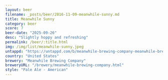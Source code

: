 ```yaml
---
layout: beer
filename: _posts/beer/2016-11-09-meanwhile-sunny.md
title: Meanwhile Sunny
category: beer
score: 7
beer-date: "2025-09-26"
desc: "Slightly hoppy and refreshing"
permalink: /beer/:title.html
img: /img/list/meanwhile-sunny.jpeg
untappd: "https://untappd.com/b/meanwhile-brewing-company-meanwhile-brewing-company-sunny/5870877"
country: "United States"
brewery: "Meanwhile Brewing Company"
breweryURL: "/brewery/meanwhile-brewing-company.html"
style: "Pale Ale - American"
---
```

